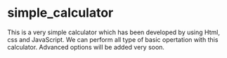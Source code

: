 # simple_calculator
This is a very simple calculator which has been developed by using Html, css and JavaScript. We can perform all type of basic opertation with this calculator. Advanced options will be added very soon.

